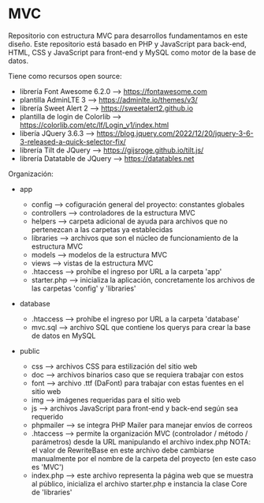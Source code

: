 # MVC
Repositorio con estructura MVC para desarrollos fundamentamos en este diseño.
Este repositorio está basado en PHP y JavaScript para back-end, HTML, CSS y JavaScript para front-end y MySQL como motor de la base de datos.

Tiene como recursos open source:
* librería Font Awesome 6.2.0     --> https://fontawesome.com
* plantilla AdminLTE 3            --> https://adminlte.io/themes/v3/
* librería Sweet Alert 2          --> https://sweetalert2.github.io
* plantilla de login de Colorlib  --> https://colorlib.com/etc/lf/Login_v1/index.html
* libería JQuery 3.6.3            --> https://blog.jquery.com/2022/12/20/jquery-3-6-3-released-a-quick-selector-fix/
* librería Tilt de JQuery         --> https://gijsroge.github.io/tilt.js/
* librería Datatable de JQuery    --> https://datatables.net

Organización:

* app
  * config      --> cofiguración general del proyecto: constantes globales
  * controllers --> controladores de la estructura MVC
  * helpers     --> carpeta adicional de ayuda para archivos que no pertenezcan a las carpetas ya establecidas
  * libraries   --> archivos que son el núcleo de funcionamiento de la estructura MVC
  * models      --> modelos de la estructura MVC
  * views       --> vistas de la estructura MVC
  * .htaccess   --> prohíbe el ingreso por URL a la carpeta 'app'
  * starter.php --> inicializa la aplicación, concretamente los archivos de las carpetas 'config' y 'libraries'
  
* database
  * .htaccess   --> prohíbe el ingreso por URL a la carpeta 'database'
  * mvc.sql     --> archivo SQL que contiene los querys para crear la base de datos en MySQL

* public
  * css         --> archivos CSS para estilización del sitio web
  * doc         --> archivos binarios caso que se requiera trabajar con estos
  * font        --> archivo .ttf (DaFont) para trabajar con estas fuentes en el sitio web
  * img         --> imágenes requeridas para el sitio web
  * js          --> archivos JavaScript para front-end y back-end según sea requerido
  * phpmailer   --> se integra PHP Mailer para manejar envíos de correos
  * .htaccess   --> permite la organización MVC (controlador / método / parámetros) desde la URL manipulando el archivo index.php
                    NOTA: el valor de RewriteBase en este archivo debe cambiarse manualmente por el nombre de la carpeta del proyecto (en este caso es 'MVC')
  * index.php   --> este archivo representa la página web que se muestra al público, inicializa el archivo starter.php e instancia la clase Core de 'libraries'
